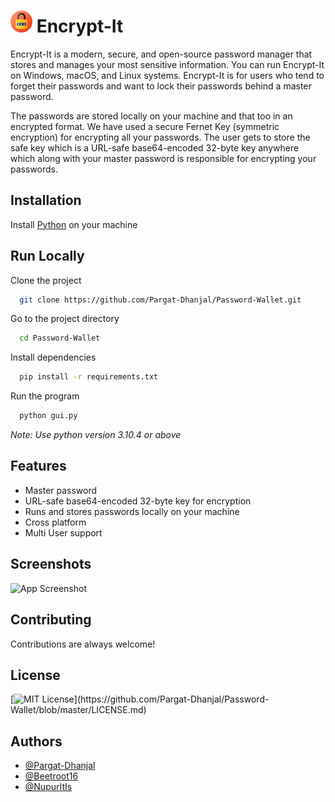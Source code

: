 
# <img src="https://github.com/Pargat-Dhanjal/Password-Wallet/blob/master/Assets/images/logo.png" width="35" alt="Logo"> Encrypt-It

Encrypt-It is a modern, secure, and open-source password manager that stores and manages your most sensitive information. You can run Encrypt-It on Windows, macOS, and Linux systems. Encrypt-It is for users who tend to forget their passwords and want to lock their passwords behind a master password.

The passwords are stored locally on your machine and that too in an encrypted format. We have used a secure Fernet Key (symmetric encryption) for encrypting all your passwords. The user gets to store the safe key which is a URL-safe base64-encoded 32-byte key anywhere which along with your master password is responsible for encrypting your passwords.
## Installation

Install [Python](https://www.python.org/downloads/) on your machine

    
## Run Locally

Clone the project

```bash
  git clone https://github.com/Pargat-Dhanjal/Password-Wallet.git
```

Go to the project directory

```bash
  cd Password-Wallet
```

Install dependencies

```bash
  pip install -r requirements.txt
```

Run the program

```bash
  python gui.py
```
*Note: Use python version 3.10.4 or above*

## Features

- Master password
- URL-safe base64-encoded 32-byte key for encryption
- Runs and stores passwords locally on your machine
- Cross platform
- Multi User support


## Screenshots

![App Screenshot](https://via.placeholder.com/468x300?text=App+Screenshot+Here)


## Contributing

Contributions are always welcome!

## License

[![MIT License](https://img.shields.io/apm/l/atomic-design-ui.svg?)](https://github.com/Pargat-Dhanjal/Password-Wallet/blob/master/LICENSE.md)


## Authors

- [@Pargat-Dhanjal](https://www.github.com/octokatherine)
- [@Beetroot16](https://github.com/Beetroot16)
- [@NupurItIs](https://github.com/NupurItIs)
